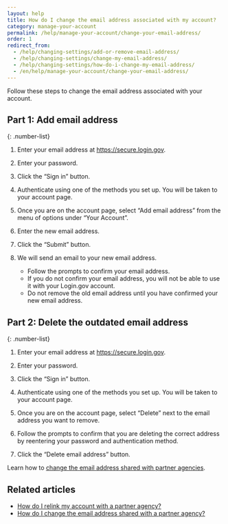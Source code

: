 ```yaml
---
layout: help
title: How do I change the email address associated with my account?
category: manage-your-account
permalink: /help/manage-your-account/change-your-email-address/
order: 1
redirect_from:
  - /help/changing-settings/add-or-remove-email-address/
  - /help/changing-settings/change-my-email-address/
  - /help/changing-settings/how-do-i-change-my-email-address/
  - /en/help/manage-your-account/change-your-email-address/
---
```


Follow these steps to change the email address associated with your account.

## Part 1: Add email address

{: .number-list}

1. Enter your email address at <https://secure.login.gov>.

1. Enter your password.

1. Click the “Sign in” button.

1. Authenticate using one of the methods you set up. You will be taken to your account page.

1. Once you are on the account page, select “Add email address” from the menu of options under “Your Account”.

1. Enter the new email address.

1. Click the “Submit” button.

1. We will send an email to your new email address.
   * Follow the prompts to confirm your email address.
   * If you do not confirm your email address, you will not be able to use it with your Login.gov account.
   * Do not remove the old email address until you have confirmed your new email address.

## Part 2: Delete the outdated email address

{: .number-list}

1. Enter your email address at <https://secure.login.gov>.

1. Enter your password.

1. Click the “Sign in” button.

1. Authenticate using one of the methods you set up. You will be taken to your account page.

1. Once you are on the account page, select “Delete” next to the email address you want to remove.

1. Follow the prompts to confirm that you are deleting the correct address by reentering your password and authentication method.

1. Click the “Delete email address” button.

Learn how to [change the email address shared with partner agencies](/help/manage-your-account/change-partner-email-address/).

## Related articles

* [How do I relink my account with a partner agency?](/help/manage-your-account/relink-your-accounts/)
* [How do I change the email address shared with a partner agency?](/help/manage-your-account/change-partner-email-address/)
